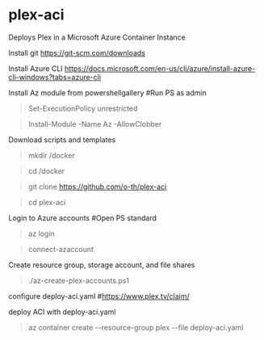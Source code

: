 # plex-aci
Deploys Plex in a Microsoft Azure Container Instance


Install git
https://git-scm.com/downloads


Install Azure CLI
https://docs.microsoft.com/en-us/cli/azure/install-azure-cli-windows?tabs=azure-cli


Install Az module from powershellgallery
#Run PS as admin
> Set-ExecutionPolicy unrestricted

> Install-Module -Name Az -AllowClobber


Download scripts and templates
> mkdir /docker


> cd /docker


> git clone https://github.com/o-th/plex-aci


> cd plex-aci


Login to Azure accounts
#Open PS standard 
> az login


> connect-azaccount


Create resource group, storage account, and file shares
> ./az-create-plex-accounts.ps1


configure deploy-aci.yaml
#https://www.plex.tv/claim/


deploy ACI with deploy-aci.yaml
> az container create --resource-group plex --file deploy-aci.yaml
